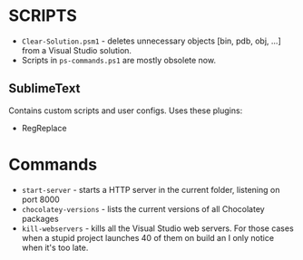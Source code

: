 SCRIPTS
=======

* `Clear-Solution.psm1` - deletes unnecessary objects [bin, pdb, obj, ...] from a Visual Studio solution.
* Scripts in `ps-commands.ps1` are mostly obsolete now.

SublimeText
-------------

Contains custom scripts and user configs. Uses these plugins:

 * RegReplace

Commands 
========

* `start-server` - starts a HTTP server in the current folder, listening on port 8000
* `chocolatey-versions` - lists the current versions of all Chocolatey packages
* `kill-webservers` - kills all the Visual Studio web servers. For those cases when a stupid project launches 40 of them on build an I only notice when it's too late.